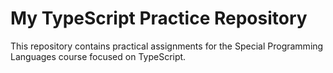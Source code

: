# My TypeScript Practice Repository
This repository contains practical assignments for the Special Programming Languages course focused on TypeScript. 
